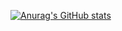 [![Anurag's GitHub stats](https://github-readme-stats.vercel.app/api?username=renn08&count_private=true)](https://github.com/anuraghazra/github-readme-stats)
